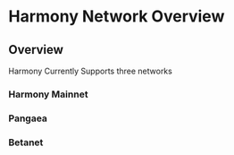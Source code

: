 # Harmony Network Overview

## Overview

Harmony Currently Supports three networks

### Harmony Mainnet

### Pangaea

### Betanet

